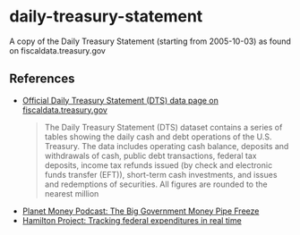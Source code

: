 # daily-treasury-statement

A copy of the Daily Treasury Statement (starting from 2005-10-03) as found on fiscaldata.treasury.gov


## References

- [Official Daily Treasury Statement (DTS) data page on fiscaldata.treasury.gov](https://fiscaldata.treasury.gov/datasets/daily-treasury-statement/deposits-and-withdrawals-of-operating-cash)
    > The Daily Treasury Statement (DTS) dataset contains a series of tables showing the daily cash and debt operations of the U.S. Treasury. The data includes operating cash balance, deposits and withdrawals of cash, public debt transactions, federal tax deposits, income tax refunds issued (by check and electronic funds transfer (EFT)), short-term cash investments, and issues and redemptions of securities. All figures are rounded to the nearest million
- [Planet Money Podcast: The Big Government Money Pipe Freeze](https://www.npr.org/2025/02/14/1231335530/treasury-payments-doge)
- [Hamilton Project: Tracking federal expenditures in real time](https://www.hamiltonproject.org/data/tracking-federal-expenditures-in-real-time/)

